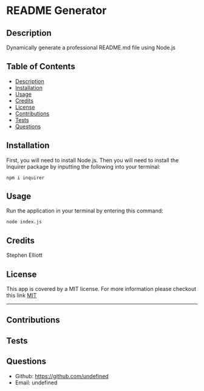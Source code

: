 # README Generator



## Description

Dynamically generate a professional README.md file using Node.js 

## Table of Contents
* [Description](#description)
* [Installation](#installation)
* [Usage](#usage)
* [Credits](#credits)
* [License](#license)
* [Contributions](#Contributions)
* [Tests](#tests)
* [Questions](#questions)

## Installation

First, you will need to install Node.js. Then you will need to install the Inquirer package by inputting the following into your terminal: 
```
npm i inquirer
```
## Usage

Run the application in your terminal by entering this command: 
```
node index.js
```

## Credits

Stephen Elliott

## License

This app is covered by a MIT license. For more information please checkout this link [MIT](https://opensource.org/licenses/MIT)

---

## Contributions



## Tests



## Questions
- Github: https://github.com/undefined
- Email: undefined

